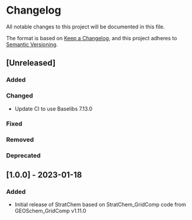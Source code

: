# Changelog

All notable changes to this project will be documented in this file.

The format is based on [Keep a Changelog](https://keepachangelog.com/en/1.0.0/),
and this project adheres to [Semantic Versioning](https://semver.org/spec/v2.0.0.html).

## [Unreleased]

### Added

### Changed

- Update CI to use Baselibs 7.13.0

### Fixed

### Removed

### Deprecated

## [1.0.0] - 2023-01-18

### Added

- Initial release of StratChem based on StratChem_GridComp code from GEOSchem_GridComp v1.11.0
